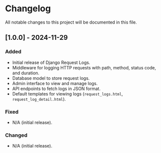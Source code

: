 # Changelog

All notable changes to this project will be documented in this file.

## [1.0.0] - 2024-11-29
### Added
- Initial release of Django Request Logs.
- Middleware for logging HTTP requests with path, method, status code, and duration.
- Database model to store request logs.
- Admin interface to view and manage logs.
- API endpoints to fetch logs in JSON format.
- Default templates for viewing logs (`request_logs.html`, `request_log_detail.html`).

### Fixed
- N/A (initial release).

### Changed
- N/A (initial release).
